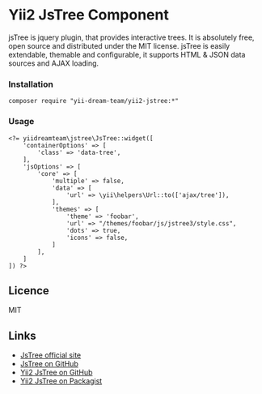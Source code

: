 # Yii2 JsTree Component #

jsTree is jquery plugin, that provides interactive trees. It is absolutely free, open source 
and distributed under the MIT license. jsTree is easily extendable, themable and configurable, 
it supports HTML & JSON data sources and AJAX loading.

### Installation ###

    composer require "yii-dream-team/yii2-jstree:*"

### Usage ###

    <?= yiidreamteam\jstree\JsTree::widget([
        'containerOptions' => [
            'class' => 'data-tree',
        ],
        'jsOptions' => [
            'core' => [
                'multiple' => false,
                'data' => [
                    'url' => \yii\helpers\Url::to(['ajax/tree']),
                ],
                'themes' => [
                    'theme' => 'foobar',
                    'url' => "/themes/foobar/js/jstree3/style.css",
                    'dots' => true,
                    'icons' => false,
                ]
            ],
        ]
    ]) ?>

## Licence ##

MIT
    
## Links ##

* [JsTree official site](http://www.jstree.com/)
* [JsTree on GitHub](https://github.com/vakata/jstree)
* [Yii2 JsTree on GitHub](https://github.com/yii-dream-team/yii2-jstree)
* [Yii2 JsTree on Packagist](https://packagist.org/packages/yii-dream-team/yii2-jstree)